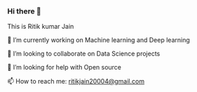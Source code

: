 ### Hi there 👋
This is Ritik kumar Jain

<!--
**ritikkumarjain/ritikkumarjain** is a ✨ _special_ ✨ repository because its `README.md` (this file) appears on your GitHub profile.

Here are some ideas to get you started:-->

🔭 I’m currently working on Machine learning and Deep learning
<!-- - 🌱 I’m currently learning ...-->
👯 I’m looking to collaborate on Data Science projects

🤔 I’m looking for help with Open source
<!-- - 💬 Ask me about ... -->
📫 How to reach me: ritikjain20004@gmail.com
<!--- 😄 Pronouns: ... -->
<!--- ⚡ Fun fact: ... -->
<!--- 

![Ritik's GitHub stats](https://github-readme-stats.vercel.app/api?username=ritikkumarjain&show_icons=true&theme=great-gatsby)
[![Top Langs](https://github-readme-stats.vercel.app/api/top-langs/?username=ritikkumarjain)](https://github.com/anuraghazra/github-readme-stats)

 -->

